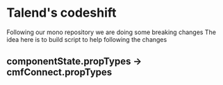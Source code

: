 # Talend's codeshift

Following our mono repository we are doing some breaking changes
The idea here is to build script to help following the changes

## componentState.propTypes -> cmfConnect.propTypes
